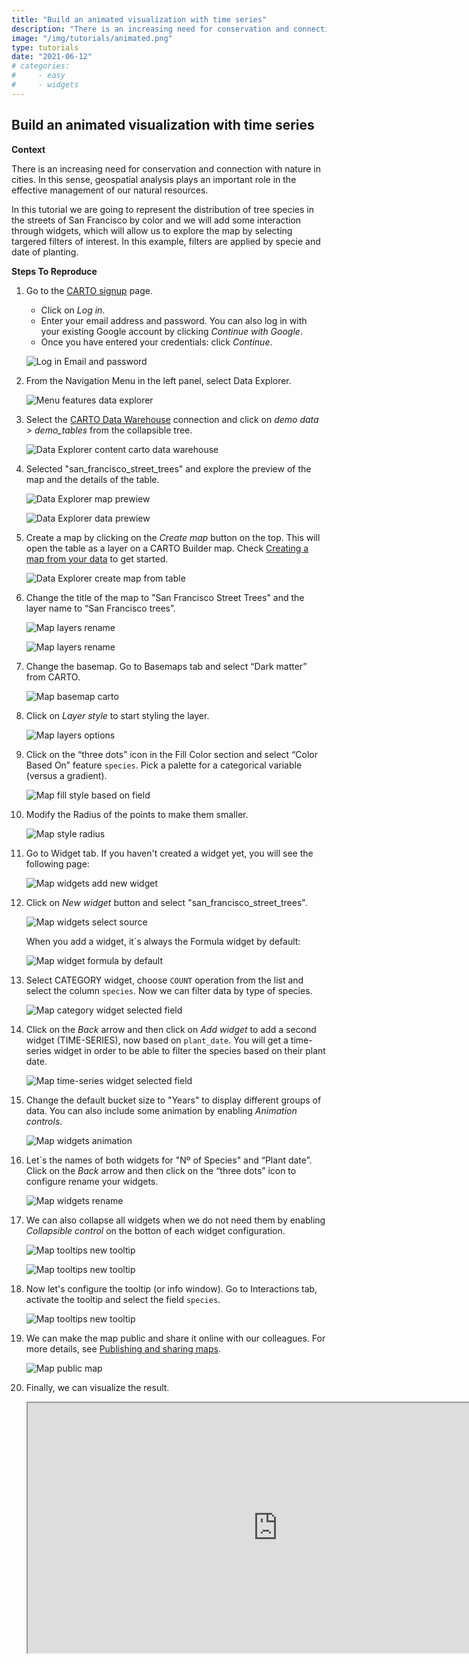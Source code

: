 ```yaml
---
title: "Build an animated visualization with time series"
description: "There is an increasing need for conservation and connection with nature in cities. In this sense, geospatial analysis plays an important role in the effective management of our natural resources. In this tutorial we are going to represent the distribution of tree species in the streets of San Francisco by color and we will add some interaction through widgets, which will allow us to explore the map by selecting targered filters of interest. In this example, filters are applied by specie and date of planting." 
image: "/img/tutorials/animated.png" 
type: tutorials
date: "2021-06-12"
# categories:
#     - easy
#     - widgets
---
```

## Build an animated visualization with time series

**Context**

There is an increasing need for conservation and connection with nature in cities. In this sense, geospatial analysis plays an important role in the effective management of our natural resources.

In this tutorial we are going to represent the distribution of tree species in the streets of San Francisco by color and we will add some interaction through widgets, which will allow us to explore the map by selecting targered filters of interest. In this example, filters are applied by specie and date of planting.

**Steps To Reproduce** 

1. Go to the <a href="http://app.carto.com/signup" target="_blank">CARTO signup</a> page.
   - Click on *Log in*.
   - Enter your email address and password. You can also log in with your existing Google account by clicking *Continue with Google*.
   - Once you have entered your credentials: click *Continue*.

    ![Log in Email and password](/img/cloud-native-workspace/get-started/login.png)

2. From the Navigation Menu in the left panel, select Data Explorer. 

    ![Menu features data explorer](/img/cloud-native-workspace/tutorials/tutorial1_the_menu_features_data_explorer.png)

3. Select the [CARTO Data Warehouse](../../connections/carto-data-warehouse) connection and click on *demo data > demo_tables* from the collapsible tree. 

    ![Data Explorer content carto data warehouse](/img/cloud-native-workspace/tutorials/tutorial1_content_carto_dw.png)

4. Selected "san_francisco_street_trees" and explore the preview of the map and the details of the table. 

    ![Data Explorer map prewiew](/img/cloud-native-workspace/tutorials/tutorial2_de_map_preview.png)

    ![Data Explorer data prewiew](/img/cloud-native-workspace/tutorials/tutorial2_de_map_preview.png)

5. Create a map by clicking on the *Create map* button on the top. This will open the table as a layer on a CARTO Builder map. Check [Creating a map from your data](../../data-explorer/creating-a-map-from-your-data) to get started.

    ![Data Explorer create map from table](/img/cloud-native-workspace/tutorials/tutorial2_de_map_from_table.png)

6. Change the title of the map to "San Francisco Street Trees" and the layer name to “San Francisco trees”.

    ![Map layers rename](/img/cloud-native-workspace/tutorials/tutorial2_map_title_rename.png)

    ![Map layers rename](/img/cloud-native-workspace/tutorials/tutorial2_map_layer_rename.png)

7. Change the basemap. Go to Basemaps tab and select “Dark matter” from CARTO.

    ![Map basemap carto](/img/cloud-native-workspace/tutorials/tutorial2_map_basemap_dark_carto.png)

8. Click on *Layer style* to start styling the layer.

    ![Map layers options](/img/cloud-native-workspace/tutorials/tutorial2_map_layer_options.png)

9. Click on the “three dots” icon in the Fill Color section and select “Color Based On” feature `species`. Pick a palette for a categorical variable (versus a gradient).  

    ![Map fill style based on field](/img/cloud-native-workspace/tutorials/tutorial2_map_fill_color_based_on.png)

10. Modify the Radius of the points to make them smaller.
 
    ![Map style radius](/img/cloud-native-workspace/tutorials/tutorial2_map_change_the_radius.png)

11. Go to Widget tab. If you haven't created a widget yet, you will see the following page:

    ![Map widgets add new widget](/img/cloud-native-workspace/tutorials/tutorial2_map_add_new_widget.png)

12. Click on *New widget* button and select "san_francisco_street_trees".

    ![Map widgets select source](/img/cloud-native-workspace/tutorials/tutorial2_map_widget_select_the_source.png)

    When you add a widget, it´s always the Formula widget by default:

    ![Map widget formula by default](/img/cloud-native-workspace/tutorials/tutorial2_map_default_widget_formula.png)

13. Select CATEGORY widget, choose `COUNT` operation from the list and select the column `species`. Now we can filter data by type of species.

    ![Map category widget selected field](/img/cloud-native-workspace/tutorials/tutorial2_map_category_widget_select_the_field.png)

14. Click on the *Back* arrow and then click on *Add widget* to add a second widget (TIME-SERIES), now based on `plant_date`. You will get a time-series widget in order to be able to filter the species based on their plant date.

    ![Map time-series widget selected field](/img/cloud-native-workspace/tutorials/tutorial2_map_time-series_widget_select_the_field.png)

15. Change the default bucket size to "Years" to display different groups of data. You can also include some animation by enabling *Animation controls*.

    ![Map widgets animation](/img/cloud-native-workspace/tutorials/tutorial2_map_widgets_animation_controls.png)

16. Let´s the names of both widgets for "Nº of Species" and “Plant date”. Click on the *Back* arrow and then click on the “three dots” icon to configure rename your widgets.

    ![Map widgets rename](/img/cloud-native-workspace/tutorials/tutorial2_map_widgets_renaming.png)

17. We can also collapse all widgets when we do not need them by enabling *Collapsible control* on the botton of each widget configuration.

    ![Map tooltips new tooltip](/img/cloud-native-workspace/tutorials/tutorial2_map_collapsible_button.png)

    ![Map tooltips new tooltip](/img/cloud-native-workspace/tutorials/tutorial2_map_collapsible_widgets.png)

18. Now let's configure the tooltip (or info window). Go to Interactions tab, activate the tooltip and select the field `species`. 

    ![Map tooltips new tooltip](/img/cloud-native-workspace/tutorials/tutorial2_map_show_tooltip.png)

19. We can make the map public and share it online with our colleagues. For more details, see [Publishing and sharing maps](../../maps/publishing-and-sharing-maps).

    ![Map public map](/img/cloud-native-workspace/tutorials/tutorial2_map_public_map_options.png)

20. Finally, we can visualize the result.

    <iframe width="800px" height="400px" src="https://gcp-us-east1.app.carto.com/map/28cf32ed-9901-4865-a523-d2ec48fc36b9"></iframe>
